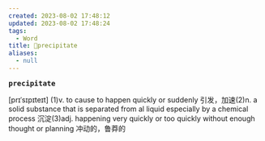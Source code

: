 ```yaml
---
created: 2023-08-02 17:48:12
updated: 2023-08-02 17:48:24
tags:
  - Word
title: 📖precipitate
aliases:
  - null
---
```


<pre><strong>precipitate</strong></pre>
[prɪˈsɪpɪteɪt]
(1)v. to cause to happen quickly or suddenly 引发，加速(2)n. a solid substance that is separated from al liquid especially by a chemical process 沉淀(3)adj. happening very quickly or too quickly without enough thought or planning 冲动的，鲁莽的
